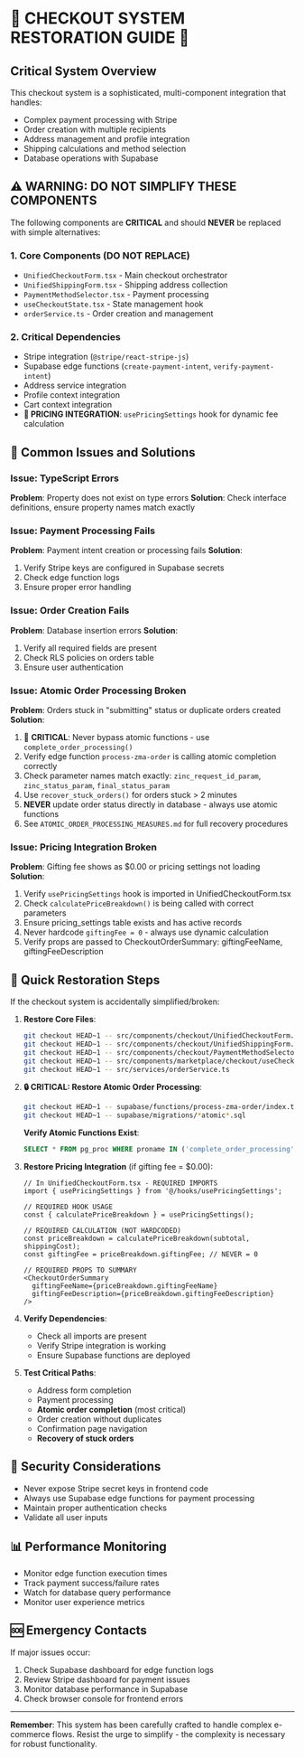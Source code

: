 
# 🚨 CHECKOUT SYSTEM RESTORATION GUIDE 🚨

## Critical System Overview

This checkout system is a sophisticated, multi-component integration that handles:
- Complex payment processing with Stripe
- Order creation with multiple recipients
- Address management and profile integration
- Shipping calculations and method selection
- Database operations with Supabase

## ⚠️ WARNING: DO NOT SIMPLIFY THESE COMPONENTS

The following components are **CRITICAL** and should **NEVER** be replaced with simple alternatives:

### 1. Core Components (DO NOT REPLACE)
- `UnifiedCheckoutForm.tsx` - Main checkout orchestrator
- `UnifiedShippingForm.tsx` - Shipping address collection
- `PaymentMethodSelector.tsx` - Payment processing
- `useCheckoutState.tsx` - State management hook
- `orderService.ts` - Order creation and management

### 2. Critical Dependencies
- Stripe integration (`@stripe/react-stripe-js`)
- Supabase edge functions (`create-payment-intent`, `verify-payment-intent`)
- Address service integration
- Profile context integration
- Cart context integration
- **🚨 PRICING INTEGRATION**: `usePricingSettings` hook for dynamic fee calculation

## 🔧 Common Issues and Solutions

### Issue: TypeScript Errors
**Problem**: Property does not exist on type errors
**Solution**: Check interface definitions, ensure property names match exactly

### Issue: Payment Processing Fails
**Problem**: Payment intent creation or processing fails
**Solution**: 
1. Verify Stripe keys are configured in Supabase secrets
2. Check edge function logs
3. Ensure proper error handling

### Issue: Order Creation Fails
**Problem**: Database insertion errors
**Solution**:
1. Verify all required fields are present
2. Check RLS policies on orders table
3. Ensure user authentication

### Issue: Atomic Order Processing Broken
**Problem**: Orders stuck in "submitting" status or duplicate orders created
**Solution**:
1. 🚨 **CRITICAL**: Never bypass atomic functions - use `complete_order_processing()`
2. Verify edge function `process-zma-order` is calling atomic completion correctly
3. Check parameter names match exactly: `zinc_request_id_param`, `zinc_status_param`, `final_status_param`
4. Use `recover_stuck_orders()` for orders stuck > 2 minutes
5. **NEVER** update order status directly in database - always use atomic functions
6. See `ATOMIC_ORDER_PROCESSING_MEASURES.md` for full recovery procedures

### Issue: Pricing Integration Broken
**Problem**: Gifting fee shows as $0.00 or pricing settings not loading
**Solution**:
1. Verify `usePricingSettings` hook is imported in UnifiedCheckoutForm.tsx
2. Check `calculatePriceBreakdown()` is being called with correct parameters
3. Ensure pricing_settings table exists and has active records
4. Never hardcode `giftingFee = 0` - always use dynamic calculation
5. Verify props are passed to CheckoutOrderSummary: giftingFeeName, giftingFeeDescription

## 🚀 Quick Restoration Steps

If the checkout system is accidentally simplified/broken:

1. **Restore Core Files**:
   ```bash
   git checkout HEAD~1 -- src/components/checkout/UnifiedCheckoutForm.tsx
   git checkout HEAD~1 -- src/components/checkout/UnifiedShippingForm.tsx
   git checkout HEAD~1 -- src/components/checkout/PaymentMethodSelector.tsx
   git checkout HEAD~1 -- src/components/marketplace/checkout/useCheckoutState.tsx
   git checkout HEAD~1 -- src/services/orderService.ts
   ```

2. **🔒 CRITICAL: Restore Atomic Order Processing**:
   ```bash
   git checkout HEAD~1 -- supabase/functions/process-zma-order/index.ts
   git checkout HEAD~1 -- supabase/migrations/*atomic*.sql
   ```
   
   **Verify Atomic Functions Exist**:
   ```sql
   SELECT * FROM pg_proc WHERE proname IN ('complete_order_processing', 'manually_complete_order', 'recover_stuck_orders');
   ```

2. **Restore Pricing Integration** (if gifting fee = $0.00):
   ```tsx
   // In UnifiedCheckoutForm.tsx - REQUIRED IMPORTS
   import { usePricingSettings } from '@/hooks/usePricingSettings';
   
   // REQUIRED HOOK USAGE
   const { calculatePriceBreakdown } = usePricingSettings();
   
   // REQUIRED CALCULATION (NOT HARDCODED)
   const priceBreakdown = calculatePriceBreakdown(subtotal, shippingCost);
   const giftingFee = priceBreakdown.giftingFee; // NEVER = 0
   
   // REQUIRED PROPS TO SUMMARY
   <CheckoutOrderSummary 
     giftingFeeName={priceBreakdown.giftingFeeName}
     giftingFeeDescription={priceBreakdown.giftingFeeDescription}
   />
   ```

2. **Verify Dependencies**:
   - Check all imports are present
   - Verify Stripe integration is working
   - Ensure Supabase functions are deployed

3. **Test Critical Paths**:
   - Address form completion
   - Payment processing
   - **Atomic order completion** (most critical)
   - Order creation without duplicates
   - Confirmation page navigation
   - **Recovery of stuck orders**

## 🔐 Security Considerations

- Never expose Stripe secret keys in frontend code
- Always use Supabase edge functions for payment processing
- Maintain proper authentication checks
- Validate all user inputs

## 📊 Performance Monitoring

- Monitor edge function execution times
- Track payment success/failure rates
- Watch for database query performance
- Monitor user experience metrics

## 🆘 Emergency Contacts

If major issues occur:
1. Check Supabase dashboard for edge function logs
2. Review Stripe dashboard for payment issues
3. Monitor database performance in Supabase
4. Check browser console for frontend errors

---

**Remember**: This system has been carefully crafted to handle complex e-commerce flows. Resist the urge to simplify - the complexity is necessary for robust functionality.
